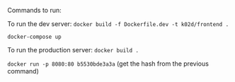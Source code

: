 Commands to run:

To run the dev server:
`docker build -f Dockerfile.dev -t k02d/frontend .`

`docker-compose up`

To run the production server:
`docker build .`

`docker run -p 8080:80 b5530bde3a3a` (get the hash from the previous command)
